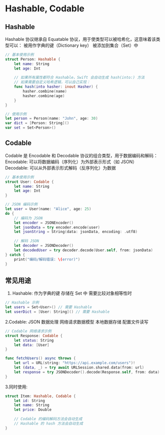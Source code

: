 # Hashable, Codable

## Hashable

Hashable 协议继承自 Equatable 协议，用于使类型可以被哈希化，这意味着该类型可以：
被用作字典的键（Dictionary key）
被添加到集合（Set）中

```swift
// 基本使用示例
struct Person: Hashable {
    let name: String
    let age: Int
    
    // 如果所有属性都符合 Hashable，Swift 会自动生成 hash(into:) 方法
    // 如果需要自定义哈希逻辑，可以自己实现：
    func hash(into hasher: inout Hasher) {
        hasher.combine(name)
        hasher.combine(age)
    }
}

// 使用示例
let person = Person(name: "John", age: 30)
var dict = [Person: String]()
var set = Set<Person>()
```

## Codable

Codable 是 Encodable 和 Decodable 协议的组合类型，用于数据编码和解码：
Encodable: 可以将数据编码（序列化）为外部表示形式（如 JSON）
Decodable: 可以从外部表示形式解码（反序列化）为数据

```swift
// 基本使用示例
struct User: Codable {
    let name: String
    let age: Int
}

// JSON 编码示例
let user = User(name: "Alice", age: 25)
do {
    // 编码为 JSON
    let encoder = JSONEncoder()
    let jsonData = try encoder.encode(user)
    let jsonString = String(data: jsonData, encoding: .utf8)
    
    // 解码 JSON
    let decoder = JSONDecoder()
    let decodedUser = try decoder.decode(User.self, from: jsonData)
} catch {
    print("编码/解码错误: \(error)")
}
```

## 常见用途

1. Hashable:
作为字典的键
存储在 Set 中
需要比较对象相等性时

```swift
// Hashable 示例
let users = Set<User>() // 需要 Hashable
let userDict = [User: String]() // 需要 Hashable
```

2.Codable:
JSON 数据处理
网络请求数据模型
本地数据存储
配置文件读写

```swift
// Codable 网络请求示例
struct Response: Codable {
    let status: String
    let data: [User]
}

func fetchUsers() async throws {
    let url = URL(string: "https://api.example.com/users")!
    let (data, _) = try await URLSession.shared.data(from: url)
    let response = try JSONDecoder().decode(Response.self, from: data)
}
```

3.同时使用:

```swift
struct Item: Hashable, Codable {
    let id: String
    let name: String
    let price: Double
    
    // Codable 的编码解码方法会自动生成
    // Hashable 的 hash 方法会自动生成
}
```
